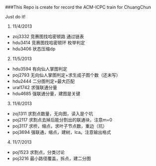 ###This Repo is create for record the ACM-ICPC train for ChuangChun

Just do it!

1. 11/4/2013
  * zoj3332  竞赛图找哈密顿路 通过链表
  * hdu3414  竞赛图找哈密顿环 枚举判定
  * hdu3406  状态压缩dp
2. 11/5/2013
  * hdu3594  有向仙人掌图判定
  * poj2793  无向仙人掌图判定+求生成子图个数（还未写）
  * hdu2444  二分图判定+最大匹配
  * ural1742 求强联通分量
  * hdu4685  强联通分量，建图是关键
3. 11/6/2013
  * zoj1311  求割点数量，无向图，读入是个坑
  * poj2117  求割点去掉后能分割出的联通块，注意m=0
  * poj3117  求桥，缩点，求叶子节点数，重边（坑）
  * poj3694  强联通，缩点，建树，lca。注意输出格式
4. 11/7/2013
  * poj1523	 求割点，分类讨论
  * poj3216	 最小路径覆盖，拆点，建二分图  

